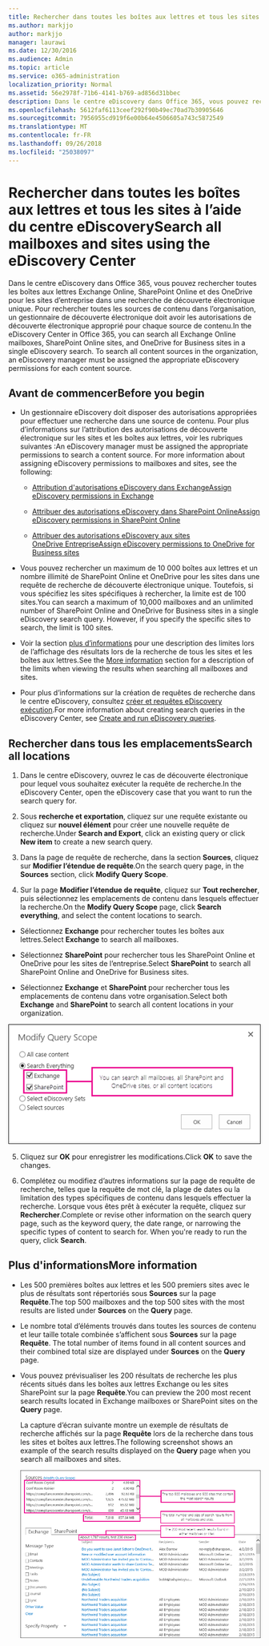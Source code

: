 ```yaml
---
title: Rechercher dans toutes les boîtes aux lettres et tous les sites à l’aide du centre eDiscovery
ms.author: markjjo
author: markjjo
manager: laurawi
ms.date: 12/30/2016
ms.audience: Admin
ms.topic: article
ms.service: o365-administration
localization_priority: Normal
ms.assetid: 56e2978f-71b6-4141-b769-ad856d31bbec
description: Dans le centre eDiscovery dans Office 365, vous pouvez rechercher toutes les boîtes aux lettres Exchange Online, SharePoint Online et des OneDrive pour les sites d’entreprise dans une recherche de découverte électronique unique. Pour rechercher toutes les sources de contenu dans l’organisation, un gestionnaire de découverte électronique doit avoir les autorisations de découverte électronique approprié pour chaque source de contenu.
ms.openlocfilehash: 5612faf6113ceef292f90b49ec70ad7b30905646
ms.sourcegitcommit: 7956955cd919f6e00b64e4506605a743c5872549
ms.translationtype: MT
ms.contentlocale: fr-FR
ms.lasthandoff: 09/26/2018
ms.locfileid: "25038097"
---
```

# <a name="search-all-mailboxes-and-sites-using-the-ediscovery-center"></a><span data-ttu-id="ec40c-104">Rechercher dans toutes les boîtes aux lettres et tous les sites à l’aide du centre eDiscovery</span><span class="sxs-lookup"><span data-stu-id="ec40c-104">Search all mailboxes and sites using the eDiscovery Center</span></span>

<span data-ttu-id="ec40c-p102">Dans le centre eDiscovery dans Office 365, vous pouvez rechercher toutes les boîtes aux lettres Exchange Online, SharePoint Online et des OneDrive pour les sites d’entreprise dans une recherche de découverte électronique unique. Pour rechercher toutes les sources de contenu dans l’organisation, un gestionnaire de découverte électronique doit avoir les autorisations de découverte électronique approprié pour chaque source de contenu.</span><span class="sxs-lookup"><span data-stu-id="ec40c-p102">In the eDiscovery Center in Office 365, you can search all Exchange Online mailboxes, SharePoint Online sites, and OneDrive for Business sites in a single eDiscovery search. To search all content sources in the organization, an eDiscovery manager must be assigned the appropriate eDiscovery permissions for each content source.</span></span> 
  
## <a name="before-you-begin"></a><span data-ttu-id="ec40c-107">Avant de commencer</span><span class="sxs-lookup"><span data-stu-id="ec40c-107">Before you begin</span></span>

- <span data-ttu-id="ec40c-p103">Un gestionnaire eDiscovery doit disposer des autorisations appropriées pour effectuer une recherche dans une source de contenu. Pour plus d’informations sur l’attribution des autorisations de découverte électronique sur les sites et les boîtes aux lettres, voir les rubriques suivantes :</span><span class="sxs-lookup"><span data-stu-id="ec40c-p103">An eDiscovery manager must be assigned the appropriate permissions to search a content source. For more information about assigning eDiscovery permissions to mailboxes and sites, see the following:</span></span> 
    
  - [<span data-ttu-id="ec40c-110">Attribution d'autorisations eDiscovery dans Exchange</span><span class="sxs-lookup"><span data-stu-id="ec40c-110">Assign eDiscovery permissions in Exchange</span></span>](https://go.microsoft.com/fwlink/p/?LinkId=526886)
    
  - [<span data-ttu-id="ec40c-111">Attribuer des autorisations eDiscovery dans SharePoint Online</span><span class="sxs-lookup"><span data-stu-id="ec40c-111">Assign eDiscovery permissions in SharePoint Online</span></span>](https://go.microsoft.com/fwlink/p/?LinkId=526885)
    
  - [<span data-ttu-id="ec40c-112">Attribuer des autorisations eDiscovery aux sites OneDrive Entreprise</span><span class="sxs-lookup"><span data-stu-id="ec40c-112">Assign eDiscovery permissions to OneDrive for Business sites</span></span>](assign-permissions-to-onedrive-for-business-sites.md)
    
- <span data-ttu-id="ec40c-p104">Vous pouvez rechercher un maximum de 10 000 boîtes aux lettres et un nombre illimité de SharePoint Online et OneDrive pour les sites dans une requête de recherche de découverte électronique unique. Toutefois, si vous spécifiez les sites spécifiques à rechercher, la limite est de 100 sites.</span><span class="sxs-lookup"><span data-stu-id="ec40c-p104">You can search a maximum of 10,000 mailboxes and an unlimited number of SharePoint Online and OneDrive for Business sites in a single eDiscovery search query. However, if you specify the specific sites to search, the limit is 100 sites.</span></span>
    
- <span data-ttu-id="ec40c-115">Voir la section [plus d’informations](search-all-mailboxes-and-sites-with-ediscovery.md#moreinfo) pour une description des limites lors de l’affichage des résultats lors de la recherche de tous les sites et les boîtes aux lettres.</span><span class="sxs-lookup"><span data-stu-id="ec40c-115">See the [More information](search-all-mailboxes-and-sites-with-ediscovery.md#moreinfo) section for a description of the limits when viewing the results when searching all mailboxes and sites.</span></span> 
    
- <span data-ttu-id="ec40c-116">Pour plus d’informations sur la création de requêtes de recherche dans le centre eDiscovery, consultez [créer et requêtes eDiscovery exécution](https://go.microsoft.com/fwlink/p/?LinkID=404032).</span><span class="sxs-lookup"><span data-stu-id="ec40c-116">For more information about creating search queries in the eDiscovery Center, see [Create and run eDiscovery queries](https://go.microsoft.com/fwlink/p/?LinkID=404032).</span></span>
    
## <a name="search-all-locations"></a><span data-ttu-id="ec40c-117">Rechercher dans tous les emplacements</span><span class="sxs-lookup"><span data-stu-id="ec40c-117">Search all locations</span></span>

1. <span data-ttu-id="ec40c-118">Dans le centre eDiscovery, ouvrez le cas de découverte électronique pour lequel vous souhaitez exécuter la requête de recherche.</span><span class="sxs-lookup"><span data-stu-id="ec40c-118">In the eDiscovery Center, open the eDiscovery case that you want to run the search query for.</span></span>
    
2. <span data-ttu-id="ec40c-119">Sous **recherche et exportation**, cliquez sur une requête existante ou cliquez sur **nouvel élément** pour créer une nouvelle requête de recherche.</span><span class="sxs-lookup"><span data-stu-id="ec40c-119">Under **Search and Export**, click an existing query or click **New item** to create a new search query.</span></span> 
    
3. <span data-ttu-id="ec40c-120">Dans la page de requête de recherche, dans la section **Sources**, cliquez sur **Modifier l’étendue de requête**.</span><span class="sxs-lookup"><span data-stu-id="ec40c-120">On the search query page, in the **Sources** section, click **Modify Query Scope**.</span></span>
    
4. <span data-ttu-id="ec40c-121">Sur la page **Modifier l’étendue de requête**, cliquez sur **Tout rechercher**, puis sélectionnez les emplacements de contenu dans lesquels effectuer la recherche.</span><span class="sxs-lookup"><span data-stu-id="ec40c-121">On the **Modify Query Scope** page, click **Search everything**, and select the content locations to search.</span></span>
    
  - <span data-ttu-id="ec40c-122">Sélectionnez **Exchange** pour rechercher toutes les boîtes aux lettres.</span><span class="sxs-lookup"><span data-stu-id="ec40c-122">Select **Exchange** to search all mailboxes.</span></span> 
    
  - <span data-ttu-id="ec40c-123">Sélectionnez **SharePoint** pour rechercher tous les SharePoint Online et OneDrive pour les sites de l’entreprise.</span><span class="sxs-lookup"><span data-stu-id="ec40c-123">Select **SharePoint** to search all SharePoint Online and OneDrive for Business sites.</span></span> 
    
  - <span data-ttu-id="ec40c-124">Sélectionnez **Exchange** et **SharePoint** pour rechercher tous les emplacements de contenu dans votre organisation.</span><span class="sxs-lookup"><span data-stu-id="ec40c-124">Select both **Exchange** and **SharePoint** to search all content locations in your organization.</span></span> 
    
![Rechercher dans tous les sites et toutes les boîtes aux lettres](media/e1f919ab-5596-43bb-a3c9-626cd41067b3.gif)
  
5. <span data-ttu-id="ec40c-126">Cliquez sur **OK** pour enregistrer les modifications.</span><span class="sxs-lookup"><span data-stu-id="ec40c-126">Click **OK** to save the changes.</span></span> 
    
6. <span data-ttu-id="ec40c-p105">Complétez ou modifiez d’autres informations sur la page de requête de recherche, telles que la requête de mot clé, la plage de dates ou la limitation des types spécifiques de contenu dans lesquels effectuer la recherche. Lorsque vous êtes prêt à exécuter la requête, cliquez sur **Rechercher**.</span><span class="sxs-lookup"><span data-stu-id="ec40c-p105">Complete or revise other information on the search query page, such as the keyword query, the date range, or narrowing the specific types of content to search for. When you're ready to run the query, click **Search**.</span></span> 
    
## <a name="more-information"></a><span data-ttu-id="ec40c-129">Plus d'informations</span><span class="sxs-lookup"><span data-stu-id="ec40c-129">More information</span></span>
<span data-ttu-id="ec40c-130"><a name="moreinfo"> </a></span><span class="sxs-lookup"><span data-stu-id="ec40c-130"></span></span>

- <span data-ttu-id="ec40c-131">Les 500 premières boîtes aux lettres et les 500 premiers sites avec le plus de résultats sont répertoriés sous **Sources** sur la page **Requête**.</span><span class="sxs-lookup"><span data-stu-id="ec40c-131">The top 500 mailboxes and the top 500 sites with the most results are listed under **Sources** on the **Query** page.</span></span> 
    
- <span data-ttu-id="ec40c-132">Le nombre total d’éléments trouvés dans toutes les sources de contenu et leur taille totale combinée s’affichent sous **Sources** sur la page **Requête**. 
</span><span class="sxs-lookup"><span data-stu-id="ec40c-132">The total number of items found in all content sources and their combined total size are displayed under **Sources** on the **Query** page.</span></span> 
    
- <span data-ttu-id="ec40c-133">Vous pouvez prévisualiser les 200 résultats de recherche les plus récents situés dans les boîtes aux lettres Exchange ou les sites SharePoint sur la page **Requête**.</span><span class="sxs-lookup"><span data-stu-id="ec40c-133">You can preview the 200 most recent search results located in Exchange mailboxes or SharePoint sites on the **Query** page.</span></span> 
    
    <span data-ttu-id="ec40c-134">La capture d’écran suivante montre un exemple de résultats de recherche affichés sur la page **Requête** lors de la recherche dans tous les sites et boîtes aux lettres.</span><span class="sxs-lookup"><span data-stu-id="ec40c-134">The following screenshot shows an example of the search results displayed on the **Query** page when you search all mailboxes and sites.</span></span> 
    
    ![Capture d’écran des résultats de recherche de tous les emplacements](media/4bf430f6-41ab-4bf6-afa9-33c3f6fd8b16.gif)
  

